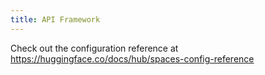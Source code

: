 ```yaml
---
title: API Framework
---
```


Check out the configuration reference at https://huggingface.co/docs/hub/spaces-config-reference
